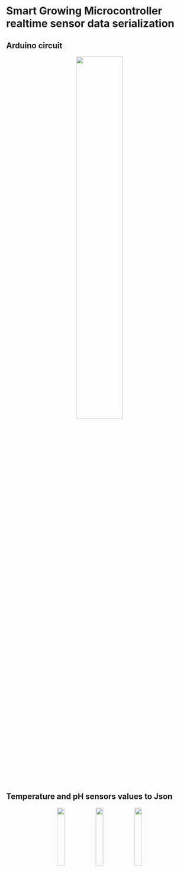 # Smart Growing Microcontroller realtime sensor data serialization


## Arduino circuit

<div align="center">
  <img src="https://user-images.githubusercontent.com/89952475/215252674-c20ed0b0-c505-4c86-8cd0-393e26f7884c.jpeg" width="50%" height="50%">
</div>

## Temperature and pH sensors values to Json

<div align="center">
  <img src="https://user-images.githubusercontent.com/89952475/215252916-b7ee66a0-5850-476a-83cc-1d1cd5aa8f8c.png" width="20%" height="20%">
  <img src="https://user-images.githubusercontent.com/89952475/215252493-da3f1501-1c82-4341-9dbe-dc647ca8c91e.png" width="20%" height="20%">
  <img src="https://user-images.githubusercontent.com/89952475/215252898-023cb08c-3cb9-4184-bee4-384523eb755c.png" width="20%" height="20%">
</div>

